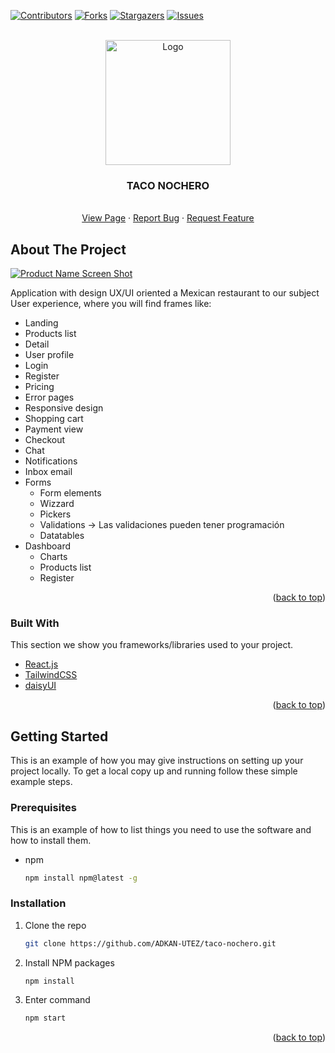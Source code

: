 <div id="top"></div>

[![Contributors][contributors-shield]][contributors-url]
[![Forks][forks-shield]][forks-url]
[![Stargazers][stars-shield]][stars-url]
[![Issues][issues-shield]][issues-url]

<br />
<div align="center">
  <a href="https://github.com/ADKAN-UTEZ/taco-nochero">
    <img src="https://adkan-utez.github.io/taco-nochero/static/media/logo%202.9541ec68.png" alt="Logo" width="auto" height="200">
  </a>

  <h3 align="center"><b>TACO NOCHERO</b> </h3>

  <p align="center">
    <br />
    <a href="https://adkan-utez.github.io/taco-nochero/">View Page</a>
    ·
    <a href="https://github.com/ADKAN-UTEZ/taco-nochero/issues">Report Bug</a>
    ·
    <a href="https://github.com/ADKAN-UTEZ/taco-nochero/issues">Request Feature</a>
  </p>
</div>

<!-- ABOUT THE PROJECT -->

## About The Project

[![Product Name Screen Shot][product-screenshot]](https://adkan-utez.github.io/taco-nochero/)

Application with design UX/UI oriented a Mexican restaurant to our subject User experience, where you will find frames like:

- Landing
- Products list
- Detail
- User profile
- Login
- Register
- Pricing
- Error pages
- Responsive design
- Shopping cart
- Payment view
- Checkout
- Chat
- Notifications
- Inbox email
- Forms
    - Form elements
    - Wizzard
    - Pickers
    - Validations → Las validaciones pueden tener programación
    - Datatables
- Dashboard
    - Charts
    - Products list
    - Register

<p align="right">(<a href="#top">back to top</a>)</p>

### Built With

This section we show you frameworks/libraries used to your project.

-   [React.js](https://reactjs.org/)
-   [TailwindCSS](https://tailwindcss.com/)
-   [daisyUI](https://daisyui.com/)

<p align="right">(<a href="#top">back to top</a>)</p>

<!-- GETTING STARTED -->

## Getting Started

This is an example of how you may give instructions on setting up your project locally.
To get a local copy up and running follow these simple example steps.

### Prerequisites

This is an example of how to list things you need to use the software and how to install them.

-   npm
    ```sh
    npm install npm@latest -g
    ```

### Installation

1. Clone the repo
    ```sh
    git clone https://github.com/ADKAN-UTEZ/taco-nochero.git
    ```
3. Install NPM packages
    ```sh
    npm install
    ```
4. Enter command
    ```sh
    npm start
    ```

<p align="right">(<a href="#top">back to top</a>)</p>



[contributors-shield]: https://img.shields.io/github/contributors/ADKAN-UTEZ/taco-nochero.svg?style=for-the-badge
[contributors-url]: https://github.com/ADKAN-UTEZ/taco-nochero/graphs/contributors
[forks-shield]: https://img.shields.io/github/forks/ADKAN-UTEZ/taco-nochero.svg?style=for-the-badge
[forks-url]: https://github.com/ADKAN-UTEZ/taco-nochero/network/members
[stars-shield]: https://img.shields.io/github/stars/ADKAN-UTEZ/taco-nochero.svg?style=for-the-badge
[stars-url]: https://github.com/ADKAN-UTEZ/taco-nochero/stargazers
[issues-shield]: https://img.shields.io/github/issues/ADKAN-UTEZ/taco-nochero.svg?style=for-the-badge
[issues-url]: https://github.com/ADKAN-UTEZ/taco-nochero/issues
[license-shield]: https://img.shields.io/github/license/ADKAN-UTEZ/taco-nochero.svg?style=for-the-badge
[product-screenshot]: https://s3.aws-k8s.generated.photos/ai-generated-photos/upscaler-uploads/507/2b40a28a-859b-4c58-abb1-4354622c099f.png
